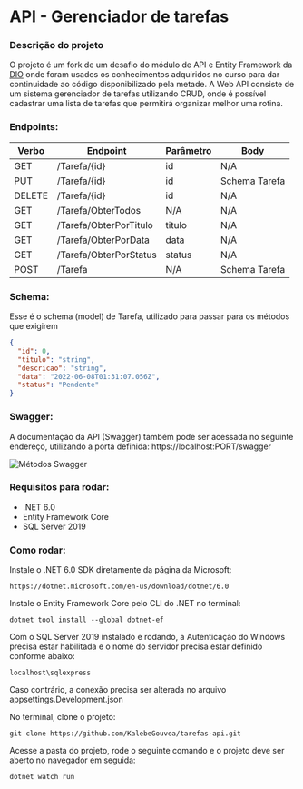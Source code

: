 # API - Gerenciador de tarefas
### Descrição do projeto

O projeto é um fork de um desafio do módulo de API e Entity Framework da [DIO][DIO] onde foram usados os conhecimentos adquiridos no curso para dar continuidade ao código disponibilizado pela metade.
A Web API consiste de um sistema gerenciador de tarefas utilizando CRUD, onde é possível cadastrar uma lista de tarefas que permitirá organizar melhor uma rotina.

### Endpoints:

| Verbo  | Endpoint                | Parâmetro | Body          |
|--------|-------------------------|-----------|---------------|
| GET    | /Tarefa/{id}            | id        | N/A           |
| PUT    | /Tarefa/{id}            | id        | Schema Tarefa |
| DELETE | /Tarefa/{id}            | id        | N/A           |
| GET    | /Tarefa/ObterTodos      | N/A       | N/A           |
| GET    | /Tarefa/ObterPorTitulo  | titulo    | N/A           |
| GET    | /Tarefa/ObterPorData    | data      | N/A           |
| GET    | /Tarefa/ObterPorStatus  | status    | N/A           |
| POST   | /Tarefa                 | N/A       | Schema Tarefa |

### Schema:
Esse é o schema (model) de Tarefa, utilizado para passar para os métodos que exigirem

```json
{
  "id": 0,
  "titulo": "string",
  "descricao": "string",
  "data": "2022-06-08T01:31:07.056Z",
  "status": "Pendente"
}
```

### Swagger:
A documentação da API (Swagger) também pode ser acessada no seguinte endereço, utilizando a porta definida:
https://localhost:PORT/swagger

![Métodos Swagger](swagger.png)

### Requisitos para rodar:
- .NET 6.0
- Entity Framework Core
- SQL Server 2019

### Como rodar:
Instale o .NET 6.0 SDK diretamente da página da Microsoft:
```
https://dotnet.microsoft.com/en-us/download/dotnet/6.0
```
Instale o Entity Framework Core pelo CLI do .NET no terminal:
```
dotnet tool install --global dotnet-ef
```
Com o SQL Server 2019 instalado e rodando, a Autenticação do Windows precisa estar habilitada e o nome do servidor precisa estar definido conforme abaixo:
```
localhost\sqlexpress
```
Caso contrário, a conexão precisa ser alterada no arquivo appsettings.Development.json

No terminal, clone o projeto:
```
git clone https://github.com/KalebeGouvea/tarefas-api.git
```
Acesse a pasta do projeto, rode o seguinte comando e o projeto deve ser aberto no navegador em seguida:
```
dotnet watch run
```

[DIO]: http://www.dio.me "DIO"
